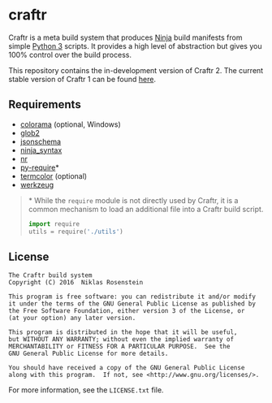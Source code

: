 # craftr

Craftr is a meta build system that produces [Ninja] build manifests from
simple [Python 3] scripts. It provides a high level of abstraction but gives
you 100% control over the build process.

This repository contains the in-development version of Craftr 2. The current
stable version of Craftr 1 can be found [here](https://github.com/craftr-build/craftr).

  [Ninja]: https://github.com/ninja-build/ninja
  [Python 3]: https://www.python.org/

## Requirements

- [colorama](https://pypi.python.org/pypi/colorama) (optional, Windows)
- [glob2](https://pypi.python.org/pypi/glob2)
- [jsonschema](https://pypi.python.org/pypi/jsonschema)
- [ninja_syntax](https://pypi.python.org/pypi/ninja_syntax)
- [nr](https://pypi.python.org/pypi/nr)
- [py-require](https://pypi.python.org/pypi/py-require)\*
- [termcolor](https://pypi.python.org/pypi/termcolor) (optional)
- [werkzeug](https://pypi.python.org/pypi/werkzeug)

> \* While the `require` module is not directly used by Craftr, it is a
> common mechanism to load an additional file into a Craftr build script.
>
> ```python
> import require
> utils = require('./utils')
> ```

## License

    The Craftr build system
    Copyright (C) 2016  Niklas Rosenstein

    This program is free software: you can redistribute it and/or modify
    it under the terms of the GNU General Public License as published by
    the Free Software Foundation, either version 3 of the License, or
    (at your option) any later version.

    This program is distributed in the hope that it will be useful,
    but WITHOUT ANY WARRANTY; without even the implied warranty of
    MERCHANTABILITY or FITNESS FOR A PARTICULAR PURPOSE.  See the
    GNU General Public License for more details.

    You should have received a copy of the GNU General Public License
    along with this program.  If not, see <http://www.gnu.org/licenses/>.

For more information, see the `LICENSE.txt` file.